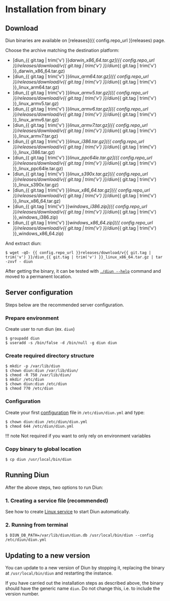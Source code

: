 # Installation from binary

## Download

Diun binaries are available on [releases]({{ config.repo_url }}releases) page.

Choose the archive matching the destination platform:

* [diun_{{ git.tag | trim('v') }}_darwin_x86_64.tar.gz]({{ config.repo_url }}/releases/download/v{{ git.tag | trim('v') }}/diun_{{ git.tag | trim('v') }}_darwin_x86_64.tar.gz)
* [diun_{{ git.tag | trim('v') }}_linux_arm64.tar.gz]({{ config.repo_url }}/releases/download/v{{ git.tag | trim('v') }}/diun_{{ git.tag | trim('v') }}_linux_arm64.tar.gz)
* [diun_{{ git.tag | trim('v') }}_linux_armv5.tar.gz]({{ config.repo_url }}/releases/download/v{{ git.tag | trim('v') }}/diun_{{ git.tag | trim('v') }}_linux_armv5.tar.gz)
* [diun_{{ git.tag | trim('v') }}_linux_armv6.tar.gz]({{ config.repo_url }}/releases/download/v{{ git.tag | trim('v') }}/diun_{{ git.tag | trim('v') }}_linux_armv6.tar.gz)
* [diun_{{ git.tag | trim('v') }}_linux_armv7.tar.gz]({{ config.repo_url }}/releases/download/v{{ git.tag | trim('v') }}/diun_{{ git.tag | trim('v') }}_linux_armv7.tar.gz)
* [diun_{{ git.tag | trim('v') }}_linux_i386.tar.gz]({{ config.repo_url }}/releases/download/v{{ git.tag | trim('v') }}/diun_{{ git.tag | trim('v') }}_linux_i386.tar.gz)
* [diun_{{ git.tag | trim('v') }}_linux_ppc64le.tar.gz]({{ config.repo_url }}/releases/download/v{{ git.tag | trim('v') }}/diun_{{ git.tag | trim('v') }}_linux_ppc64le.tar.gz)
* [diun_{{ git.tag | trim('v') }}_linux_s390x.tar.gz]({{ config.repo_url }}/releases/download/v{{ git.tag | trim('v') }}/diun_{{ git.tag | trim('v') }}_linux_s390x.tar.gz)
* [diun_{{ git.tag | trim('v') }}_linux_x86_64.tar.gz]({{ config.repo_url }}/releases/download/v{{ git.tag | trim('v') }}/diun_{{ git.tag | trim('v') }}_linux_x86_64.tar.gz)
* [diun_{{ git.tag | trim('v') }}_windows_i386.zip]({{ config.repo_url }}/releases/download/v{{ git.tag | trim('v') }}/diun_{{ git.tag | trim('v') }}_windows_i386.zip)
* [diun_{{ git.tag | trim('v') }}_windows_x86_64.zip]({{ config.repo_url }}/releases/download/v{{ git.tag | trim('v') }}/diun_{{ git.tag | trim('v') }}_windows_x86_64.zip)

And extract diun:

```shell
$ wget -qO- {{ config.repo_url }}releases/download/v{{ git.tag | trim('v') }}/diun_{{ git.tag | trim('v') }}_linux_x86_64.tar.gz | tar -zxvf - diun
```

After getting the binary, it can be tested with [`./diun --help`](../usage/cli.md) command and moved to a permanent location.

## Server configuration

Steps below are the recommended server configuration.

### Prepare environment

Create user to run diun (ex. `diun`)

```shell
$ groupadd diun
$ useradd -s /bin/false -d /bin/null -g diun diun
```

### Create required directory structure

```shell
$ mkdir -p /var/lib/diun
$ chown diun:diun /var/lib/diun/
$ chmod -R 750 /var/lib/diun/
$ mkdir /etc/diun
$ chown diun:diun /etc/diun
$ chmod 770 /etc/diun
```

### Configuration

Create your first [configuration](../config/index.md) file in `/etc/diun/diun.yml` and type:

```shell
$ chown diun:diun /etc/diun/diun.yml
$ chmod 644 /etc/diun/diun.yml
```

!!! note
    Not required if you want to only rely on environment variables

### Copy binary to global location

```shell
$ cp diun /usr/local/bin/diun
```

## Running Diun

After the above steps, two options to run Diun:

### 1. Creating a service file (recommended)

See how to create [Linux service](linux-service.md) to start Diun automatically.

### 2. Running from terminal

```shell
$ DIUN_DB_PATH=/var/lib/diun/diun.db /usr/local/bin/diun --config /etc/diun/diun.yml
```

## Updating to a new version

You can update to a new version of Diun by stopping it, replacing the binary at `/usr/local/bin/diun` and restarting the instance.

If you have carried out the installation steps as described above, the binary should have the generic name `diun`. Do not change this, i.e. to include the version number.
